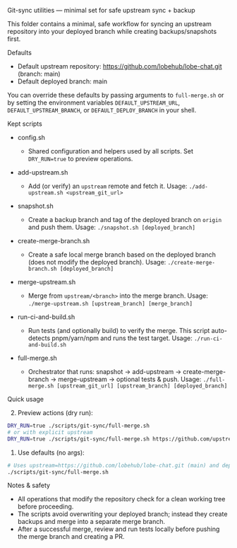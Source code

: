 Git-sync utilities — minimal set for safe upstream sync + backup

This folder contains a minimal, safe workflow for syncing an upstream repository into your deployed branch while creating backups/snapshots first.

Defaults

- Default upstream repository: <https://github.com/lobehub/lobe-chat.git> (branch: main)
- Default deployed branch: main

You can override these defaults by passing arguments to `full-merge.sh` or by setting the environment variables `DEFAULT_UPSTREAM_URL`, `DEFAULT_UPSTREAM_BRANCH`, or `DEFAULT_DEPLOY_BRANCH` in your shell.

Kept scripts

- config.sh
  - Shared configuration and helpers used by all scripts. Set `DRY_RUN=true` to preview operations.

- add-upstream.sh
  - Add (or verify) an `upstream` remote and fetch it. Usage: `./add-upstream.sh <upstream_git_url>`

- snapshot.sh
  - Create a backup branch and tag of the deployed branch on `origin` and push them. Usage: `./snapshot.sh [deployed_branch]`

- create-merge-branch.sh
  - Create a safe local merge branch based on the deployed branch (does not modify the deployed branch). Usage: `./create-merge-branch.sh [deployed_branch]`

- merge-upstream.sh
  - Merge from `upstream/<branch>` into the merge branch. Usage: `./merge-upstream.sh [upstream_branch] [merge_branch]`

- run-ci-and-build.sh
  - Run tests (and optionally build) to verify the merge. This script auto-detects pnpm/yarn/npm and runs the test target. Usage: `./run-ci-and-build.sh`

- full-merge.sh
  - Orchestrator that runs: snapshot -> add-upstream -> create-merge-branch -> merge-upstream -> optional tests & push. Usage: `./full-merge.sh [upstream_git_url] [upstream_branch] [deployed_branch]`

Quick usage

2. Preview actions (dry run):

```bash
DRY_RUN=true ./scripts/git-sync/full-merge.sh
# or with explicit upstream
DRY_RUN=true ./scripts/git-sync/full-merge.sh https://github.com/upstream/repo.git main
```

1. Use defaults (no args):

```bash
# Uses upstream=https://github.com/lobehub/lobe-chat.git (main) and deployed branch 'main'
./scripts/git-sync/full-merge.sh
```

Notes & safety

- All operations that modify the repository check for a clean working tree before proceeding.
- The scripts avoid overwriting your deployed branch; instead they create backups and merge into a separate merge branch.
- After a successful merge, review and run tests locally before pushing the merge branch and creating a PR.
